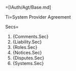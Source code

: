 =[IAuth/Agt/Base.md]

Ti=System Provider Agreement

Secs=<ol><li>{Comments.Sec}<li>{Liability.Sec}<li>{Roles.Sec}<li>{Notices.Sec}<li>{Disputes.Sec}<li>{Systems.Sec}</ol>

